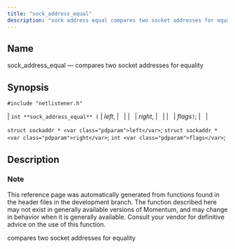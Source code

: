```yaml
---
title: "sock_address_equal"
description: "sock address equal compares two socket addresses for equality int sock address equal left right flags struct sockaddr left struct sockaddr right int flags This reference page was automatically generated from functions found in the header files in the development branch The function described here may not exist in generally..."
---
```


<a name="apis.sock_address_equal"></a> 
## Name

sock_address_equal — compares two socket addresses for equality

## Synopsis

`#include "netlistener.h"`

| `int **sock_address_equal** (` | <var class="pdparam">left</var>, |   |
|   | <var class="pdparam">right</var>, |   |
|   | <var class="pdparam">flags</var>`)`; |   |

`struct sockaddr * <var class="pdparam">left</var>`;
`struct sockaddr * <var class="pdparam">right</var>`;
`int <var class="pdparam">flags</var>`;<a name="idp62147504"></a> 
## Description

### Note

This reference page was automatically generated from functions found in the header files in the development branch. The function described here may not exist in generally available versions of Momentum, and may change in behavior when it is generally available. Consult your vendor for definitive advice on the use of this function.

compares two socket addresses for equality